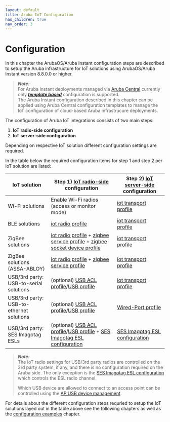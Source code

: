 ```yaml
---
layout: default
title: Aruba IoT Configuration
has_children: true
nav_order: 3
---
```


# Configuration

In this chapter the ArubaOS/Aruba Instant configuration steps are described to setup the Aruba infrastructure for IoT solutions using ArubaOS/Aruba Instant version 8.8.0.0 or higher.

>***Note:***  
>For Aruba Instant deployments managed via [Aruba Central](https://www.arubanetworks.com/products/network-management-operations/central/) currently only [***template based***](../references/aruba_reference_documentation#aruba-central-online-documentation---configuring-aps-using-templates) configuration is supported.  
>The Aruba Instant configuration described in this chapter can be applied using Aruba Central configuration templates to manage the IoT configuration of cloud-based Aruba infrastrucure deployments.

The configuration of Aruba IoT integrations consists of two main steps:

1. **IoT radio-side configuration**
2. **IoT server-side configuration**

Depending on respective IoT solution different configuration settings are required.  

In the table below the required configuration items for step 1 and step 2 per IoT solution are listed:

|IoT solution|Step 1) [IoT radio-side](../iot-concepts/iot-connectivity/aruba_iot_connectivity_index.md#iot-connectivity-radio-side) configuration|Step 2) [IoT server-side](../iot-concepts/server-connectivity/aruba_iot_server_connectivity_index.md#iot-server-connectivity-server-side) configuration|
|-|-|-|
|Wi-Fi solutions|Enable Wi-Fi radios (access or monitor mode)|[iot transport profile](./aruba_iot_transport_profile.md#iot-transport-profile)|
|BLE solutions|[iot radio profile](./aruba_iot_radio_profile.md#iot-radio-profile)|[iot transport profile](./aruba_iot_transport_profile.md#iot-transport-profile)|
|ZigBee solutions|[iot radio profile](./aruba_iot_radio_profile.md#iot-radio-profile) + [zigbee service profile](./aruba_zigbee_configuration.md#zigbee-service-profile) + [zigbee socket device profile](./aruba_zigbee_configuration.md#zigbee-socket-device-profile)|[iot transport profile](./aruba_iot_transport_profile.md#iot-transport-profile)|
|ZigBee solutions (ASSA-ABLOY)|[iot radio profile](./aruba_iot_radio_profile.md#iot-radio-profile) + [zigbee service profile](./aruba_zigbee_configuration.md#zigbee-service-profile)|[iot transport profile](./aruba_iot_transport_profile.md#iot-transport-profile)|
|USB/3rd party: USB-to-serial solutions|(optional) [USB ACL profile](./aruba_ap_usb_device_management.md#usb-acl-profile)/[USB profile](./aruba_ap_usb_device_management.md#usb-profile)|[iot transport profile](./aruba_iot_transport_profile.md#iot-transport-profile)|
|USB/3rd party: USB-to-ethernet solutions|(optional) [USB ACL profile](./aruba_ap_usb_device_management.md#usb-acl-profile)/[USB profile](./aruba_ap_usb_device_management.md#usb-profile)|[Wired-Port profile](./aruba_wired_port_profile.md#wired-port-profile)|
|USB/3rd party: SES Imagotag ESLs|(optional) [USB ACL profile](./aruba_ap_usb_device_management.md#usb-acl-profile)/[USB profile](./aruba_ap_usb_device_management.md#usb-profile) + [SES Imagotag ESL configuration](./aruba_ses_imagotag_esl_configuration.md#ses-imagotag-esl-configuration)|[SES Imagotag ESL configuration](./aruba_ses_imagotag_esl_configuration.md#ses-imagotag-esl-configuration)|

>***Note:***  
>The IoT radio settings for USB/3rd party radios are controlled on the 3rd party system, if any, and there is no configuration required on the Aruba side. The only exception is the [SES Imagotag ESL configuration](./aruba_ses_imagotag_esl_configuration.md#ses-imagotag-esl-configuration) which controls the ESL radio channel.  
>
>Which USB device are allowed to connect to an access point can be controlled using the [AP USB device management](./aruba_ap_usb_device_management.md#ap-usb-device-management).

For details about the different configuration steps requried to setup the IoT solutions layed out in the table above see the following chapters as well as the [configuration examples](../configuration-examples/aruba_configuration_examples_index.md#configuration-examples) chapter.